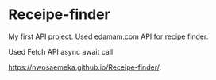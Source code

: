 # Receipe-finder

My first API project. Used edamam.com API for recipe finder.

Used Fetch API async await call 

https://nwosaemeka.github.io/Receipe-finder/.
